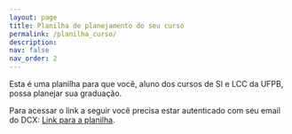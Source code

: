 ```yaml
---
layout: page
title: Planilha de planejamento do seu curso
permalink: /planilha_curso/
description: 
nav: false
nav_order: 2
---
```


Esta é uma planilha para que você, aluno dos cursos de SI e LCC da UFPB, possa planejar sua graduação.

Para acessar o link a seguir você precisa estar autenticado com seu email do DCX:
[Link para a planilha](https://docs.google.com/spreadsheets/d/1ubxpNYblls89VR9m4B_xPKbyNQNagj-1A1uKqRxVNtA/edit?usp=sharing). 


